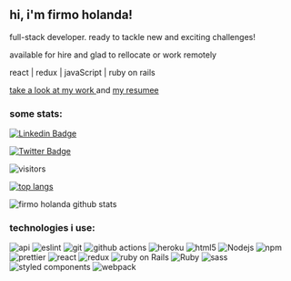 <h2> hi, i'm firmo holanda!</h2>

<p> full-stack developer. ready to tackle new and exciting challenges! </p>
<p> available for hire and glad to rellocate or work remotely </p>
<p> react | redux | javaScript | ruby on rails </p>
<a href="https://firmoholanda.github.io/"> take a look at my work </a> and <a href="https://www.linkedin.com/in/firmo-holanda-9964766/"> my resumee</a></p>


<h3>some stats:</h3>

  [![Linkedin Badge](https://img.shields.io/badge/-firmoholanda-blue?style=flat-square&logo=Linkedin&logoColor=white&link=https://www.linkedin.com/in/firmoholanda)](https://www.linkedin.com/in/firmoholanda/)
  
  [![Twitter Badge](https://img.shields.io/badge/-@firmoholanda_-1ca0f1?style=flat-square&labelColor=1ca0f1&logo=twitter&logoColor=white&link=https://twitter.com/firmoholanda)](https://twitter.com/firmoholanda)
  
  ![visitors](https://visitor-badge.glitch.me/badge?page_id=firmoholanda.visitor-badge)

<p align = "center"> 
  
  [![top langs](https://github-readme-stats.vercel.app/api/top-langs/?username=firmoholanda&layout=compact)](https://github.com/firmoholanda/github-readme-stats)

  ![firmo holanda github stats](https://github-readme-stats.vercel.app/api?username=firmoholanda&show_icons=true)
  
</p>

<h3>technologies i use:</h3>
<p>
  <img alt="api" src="https://img.shields.io/badge/-api-F7B93E?style=flat-square&logo=api&logoColor=white" />
  <img alt="eslint" src="https://img.shields.io/badge/-eslint-43853d?style=flat-square&logo=eslint&logoColor=white" />
  <img alt="git" src="https://img.shields.io/badge/-git-F05032?style=flat-square&logo=git&logoColor=white" />
  <img alt="github actions" src="https://img.shields.io/badge/-Github_Actions-2088FF?style=flat-square&logo=github-actions&logoColor=white" />
  <img alt="heroku" src="https://img.shields.io/badge/-heroku-430098?style=flat-square&logo=heroku&logoColor=white" />
  <img alt="html5" src="https://img.shields.io/badge/-html5-E34F26?style=flat-square&logo=html5&logoColor=white" />
  <img alt="Nodejs" src="https://img.shields.io/badge/-nodejs-43853d?style=flat-square&logo=Node.js&logoColor=white" />
  <img alt="npm" src="https://img.shields.io/badge/-npm-CB3837?style=flat-square&logo=npm&logoColor=white" />
  <img alt="prettier" src="https://img.shields.io/badge/-Prettier-F7B93E?style=flat-square&logo=prettier&logoColor=white" />
  <img alt="react" src="https://img.shields.io/badge/-react-8DD6F9?style=flat-square&logo=react&logoColor=white" />
  <img alt="redux" src="https://img.shields.io/badge/-redux-764ABC?style=flat-square&logo=redux&logoColor=white" />
  <img alt="ruby on Rails" src="https://img.shields.io/badge/-rails-45b8d8?style=flat-square&logo=ruby&logoColor=white" />
  <img alt="Ruby" src="https://img.shields.io/badge/-ruby-430098?style=flat-square&logo=ruby&logoColor=white" />
  <img alt="sass" src="https://img.shields.io/badge/-sass-CC6699?style=flat-square&logo=sass&logoColor=white" />
  <img alt="styled components" src="https://img.shields.io/badge/-styled_components-db7092?style=flat-square&logo=styled-components&logoColor=white" />
  <img alt="webpack" src="https://img.shields.io/badge/-webpack-8DD6F9?style=flat-square&logo=webpack&logoColor=white" /> 
</p>
